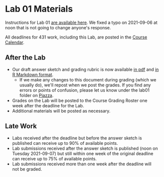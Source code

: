# Lab 01 Materials

Instructions for Lab 01 [are available here](lab01.md). We fixed a typo on 2021-09-06 at noon that is not going to change anyone's response.

All deadlines for 431 work, including this Lab, are posted in the [Course Calendar](https://thomaselove.github.io/431/calendar.html).

## After the Lab

- Our draft answer sketch and grading rubric is now available [in pdf](https://github.com/THOMASELOVE/431-2021/blob/main/labs/lab01/sketch/lab01_sketch.pdf) and [in R Markdown format](https://github.com/THOMASELOVE/431-2021/blob/main/labs/lab01/sketch/lab01_sketch.Rmd).
  - If we make any changes to this document during grading (which we usually do), we'll repost when we post the grades. If you find any errors or points of confusion, please let us know under the lab01 folder on [Piazza](https://piazza.com/case/fall2021/pqhs431).
- Grades on the Lab will be posted to the Course Grading Roster one week after the deadline for the Lab.
- Additional materials will be posted as necessary.

## Late Work

- Labs received after the deadline but before the answer sketch is published can receive up to 90% of available points.
- Lab submissions received after the answer sketch is published (noon on Tuesday 2021-09-07) but still within one week of the original deadline can receive up to 75% of available points.
- Lab submissions received more than one week after the deadline will not be graded.

